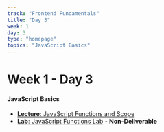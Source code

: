 ```yaml
---
track: "Frontend Fundamentals"
title: "Day 3"
week: 1
day: 3
type: "homepage"
topics: "JavaScript Basics"
---
```


# Week 1 - Day 3

#### JavaScript Basics

- [**Lecture**: JavaScript Functions and Scope](/frontend-fundamentals/week-1/day-3/lecture-materials/intro-to-javascript-functions-and-scope/) 
- [**Lab**: JavaScript Functions Lab](/frontend-fundamentals/week-1/day-3/labs/javascript-functions-lab/) - **Non-Deliverable**